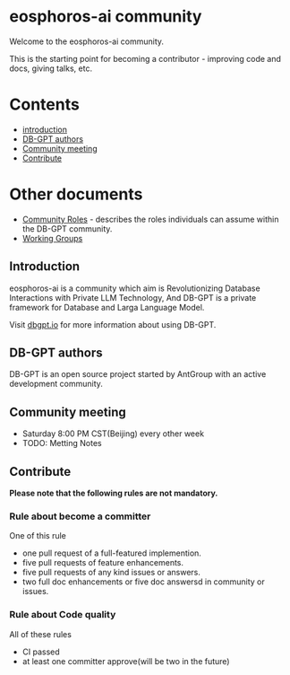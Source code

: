 # eosphoros-ai community

Welcome to the eosphoros-ai community.

This is the starting point for becoming a contributor - improving code and docs, giving talks, etc.

# Contents
- [introduction](#introduction)
- [DB-GPT authors](#db-gpt-authors)
- [Community meeting](#community-meeting)
- [Contribute](#contribute)


# Other documents
- [Community Roles](./ROLES.md) - describes the roles individuals can assume within the DB-GPT community.
- [Working Groups](./WORKING-GROUPS.md)

## Introduction
eosphoros-ai is a community which aim is Revolutionizing Database Interactions with Private LLM Technology, And DB-GPT is a private framework for Database and Larga Language Model.

Visit [dbgpt.io](http://dbgpt.io) for more information about using DB-GPT.

## DB-GPT authors
DB-GPT is an open source project started by AntGroup with an active development community. 

## Community meeting
- Saturday 8:00 PM CST(Beijing) every other week
- TODO: Metting Notes 

## Contribute
**Please note that the following rules are not mandatory.**

### Rule about become a committer

One of this rule
- one pull request of a full-featured implemention.
- five pull requests of feature enhancements.
- five pull requests of any kind issues or answers.
- two full doc enhancements or five doc answersd in community or issues.

### Rule about Code quality

All of these rules
- CI passed
- at least one committer approve(will be two in the future)
 